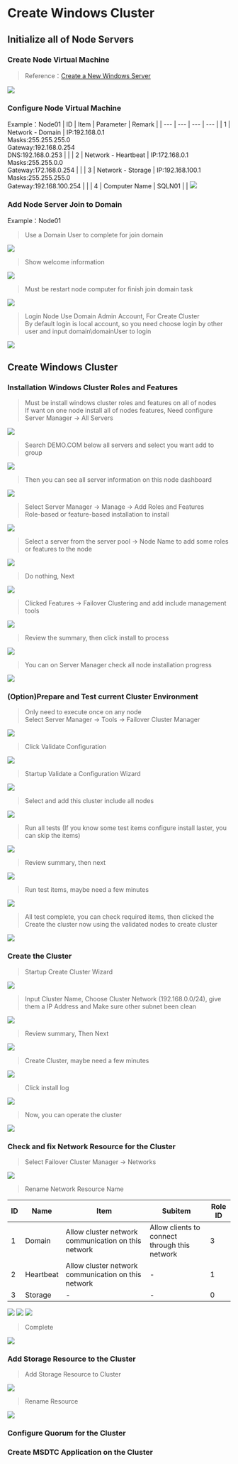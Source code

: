 # Create Windows Cluster
## Initialize all of Node Servers
### Create Node Virtual Machine
> Reference：[Create a New Windows Server](./03-create-domain-controller.md)

![](./pictures/create-nodes-01.png)
### Configure Node Virtual Machine
Example：Node01
| ID | Item | Parameter | Remark |
| --- | --- | --- | --- |
| 1 | Network - Domain | IP:192.168.0.1<br/>Masks:255.255.255.0<br/>Gateway:192.168.0.254<br/>DNS:192.168.0.253 | |
| 2 | Network - Heartbeat | IP:172.168.0.1<br/>Masks:255.255.0.0<br/>Gateway:172.168.0.254 | |
| 3 | Network - Storage | IP:192.168.100.1<br/>Masks:255.255.255.0<br/>Gateway:192.168.100.254 | |
| 4 | Computer Name | SQLN01 | |
![](./pictures/configure-node-01.png)
### Add Node Server Join to Domain
Example：Node01
> Use a Domain User to complete for join domain

![](./pictures/node-join-to-domain-01.png)
> Show welcome information

![](./pictures/node-join-to-domain-02.png)
> Must be restart node computer for finish join domain task

![](./pictures/node-join-to-domain-03.png)
> Login Node Use Domain Admin Account, For Create Cluster<br/>
By default login is local account, so you need choose login by other user and input domain\domainUser to login

![](./pictures/node-join-to-domain-04.png)
## Create Windows Cluster
### Installation Windows Cluster Roles and Features
> Must be install windows cluster roles and features on all of nodes<br/>
> If want on one node install all of nodes features, Need configure Server Manager -> All Servers

![](./pictures/install-cluster-feature-01.png)
> Search DEMO.COM below all servers and select you want add to group

![](./pictures/install-cluster-feature-02.png)
> Then you can see all server information on this node dashboard

![](./pictures/install-cluster-feature-03.png)
> Select Server Manager -> Manage -> Add Roles and Features<br/>
Role-based or feature-based installation to install

![](./pictures/install-cluster-feature-04.png)
> Select a server from the server pool -> Node Name to add some roles or features to the node

![](./pictures/install-cluster-feature-05.png)
> Do nothing, Next

![](./pictures/install-cluster-feature-06.png)
> Clicked Features -> Failover Clustering and add include management tools

![](./pictures/install-cluster-feature-07.png)
> Review the summary, then click install to process

![](./pictures/install-cluster-feature-08.png)
> You can on Server Manager check all node installation progress

![](./pictures/install-cluster-feature-09.png)
### (Option)Prepare and Test current Cluster Environment
> Only need to execute once on any node<br/>
> Select Server Manager -> Tools -> Failover Cluster Manager

![](./pictures/create-cluster-01.png)
> Click Validate Configuration

![](./pictures/create-cluster-02.png)
> Startup Validate a Configuration Wizard

![](./pictures/create-cluster-03.png)
> Select and add this cluster include all nodes

![](./pictures/create-cluster-04.png)
> Run all tests (If you know some test items configure install laster, you can skip the items)

![](./pictures/create-cluster-05.png)
> Review summary, then next

![](./pictures/create-cluster-06.png)
> Run test items, maybe need a few minutes

![](./pictures/create-cluster-07.png)
> All test complete, you can check required items, then clicked the Create the cluster now using the validated nodes to create cluster

![](./pictures/create-cluster-08.png)
### Create the Cluster
> Startup Create Cluster Wizard

![](./pictures/create-cluster-09.png)
> Input Cluster Name, Choose Cluster Network (192.168.0.0/24), give them a IP Address and Make sure other subnet been clean

![](./pictures/create-cluster-10.png)
> Review summary, Then Next

![](./pictures/create-cluster-11.png)
> Create Cluster, maybe need a few minutes

![](./pictures/create-cluster-12.png)
> Click install log

![](./pictures/create-cluster-13.png)
> Now, you can operate the cluster

![](./pictures/create-cluster-14.png)
### Check and fix Network Resource for the Cluster
> Select Failover Cluster Manager -> Networks

![](./pictures/check-cluster-network-01.png)
> Rename Network Resource Name
>
| ID | Name | Item | Subitem | Role ID |
| --- | --- | --- | --- | --- |
| 1 | Domain | Allow cluster network communication on this network | Allow clients to connect through this network | 3 |
| 2 | Heartbeat | Allow cluster network communication on this network | - | 1 |
| 3 | Storage | - | - | 0 |

![](./pictures/check-cluster-network-02.png)
![](./pictures/check-cluster-network-03.png)
![](./pictures/check-cluster-network-04.png)
> Complete

![](./pictures/check-cluster-network-05.png)
### Add Storage Resource to the Cluster
> Add Storage Resource to Cluster

![](./pictures/mount-iscsi-storage-to-file-system-22.png)
> Rename Resource

![](./pictures/mount-iscsi-storage-to-file-system-23.png)
### Configure Quorum for the Cluster

### Create MSDTC Application on the Cluster